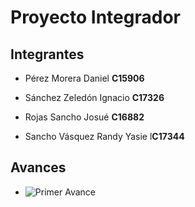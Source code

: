 # Proyecto Integrador

## Integrantes

* Pérez Morera Daniel **C15906**

* Sánchez Zeledón Ignacio **C17326**

* Rojas Sancho Josué **C16882**

* Sancho Vásquez Randy Yasie l**C17344**

## Avances

* ![Primer Avance](./Avances/PrimerAvance)


